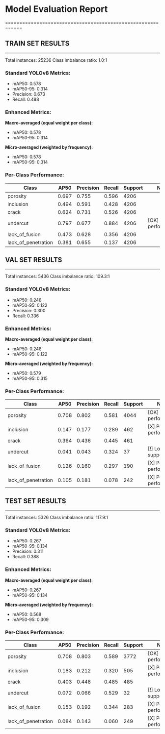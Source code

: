 # Model Evaluation Report
============================================================

## TRAIN SET RESULTS
----------------------------------------
Total instances: 25236
Class imbalance ratio: 1.0:1

### Standard YOLOv8 Metrics:
  - mAP50: 0.578
  - mAP50-95: 0.314
  - Precision: 0.673
  - Recall: 0.488

### Enhanced Metrics:
**Macro-averaged (equal weight per class):**
  - mAP50: 0.578
  - mAP50-95: 0.314

**Micro-averaged (weighted by frequency):**
  - mAP50: 0.578
  - mAP50-95: 0.314

### Per-Class Performance:
| Class | AP50 | Precision | Recall | Support | Note |
|-------|------|-----------|--------|---------|------|
| porosity | 0.697 | 0.755 | 0.596 | 4206 |  |
| inclusion | 0.494 | 0.591 | 0.428 | 4206 |  |
| crack | 0.624 | 0.731 | 0.526 | 4206 |  |
| undercut | 0.797 | 0.677 | 0.884 | 4206 | [OK] Good performance |
| lack_of_fusion | 0.473 | 0.628 | 0.356 | 4206 |  |
| lack_of_penetration | 0.381 | 0.655 | 0.137 | 4206 |  |

## VAL SET RESULTS
----------------------------------------
Total instances: 5436
Class imbalance ratio: 109.3:1

### Standard YOLOv8 Metrics:
  - mAP50: 0.248
  - mAP50-95: 0.122
  - Precision: 0.300
  - Recall: 0.336

### Enhanced Metrics:
**Macro-averaged (equal weight per class):**
  - mAP50: 0.248
  - mAP50-95: 0.122

**Micro-averaged (weighted by frequency):**
  - mAP50: 0.579
  - mAP50-95: 0.315

### Per-Class Performance:
| Class | AP50 | Precision | Recall | Support | Note |
|-------|------|-----------|--------|---------|------|
| porosity | 0.708 | 0.802 | 0.581 | 4044 | [OK] Good performance |
| inclusion | 0.147 | 0.177 | 0.289 | 462 | [X] Poor performance |
| crack | 0.364 | 0.436 | 0.445 | 461 |  |
| undercut | 0.041 | 0.043 | 0.324 | 37 | [!] Low support |
| lack_of_fusion | 0.126 | 0.160 | 0.297 | 190 | [X] Poor performance |
| lack_of_penetration | 0.105 | 0.181 | 0.078 | 242 | [X] Poor performance |

## TEST SET RESULTS
----------------------------------------
Total instances: 5326
Class imbalance ratio: 117.9:1

### Standard YOLOv8 Metrics:
  - mAP50: 0.267
  - mAP50-95: 0.134
  - Precision: 0.311
  - Recall: 0.388

### Enhanced Metrics:
**Macro-averaged (equal weight per class):**
  - mAP50: 0.267
  - mAP50-95: 0.134

**Micro-averaged (weighted by frequency):**
  - mAP50: 0.568
  - mAP50-95: 0.309

### Per-Class Performance:
| Class | AP50 | Precision | Recall | Support | Note |
|-------|------|-----------|--------|---------|------|
| porosity | 0.708 | 0.803 | 0.589 | 3772 | [OK] Good performance |
| inclusion | 0.183 | 0.212 | 0.320 | 505 | [X] Poor performance |
| crack | 0.403 | 0.448 | 0.485 | 485 |  |
| undercut | 0.072 | 0.066 | 0.529 | 32 | [!] Low support |
| lack_of_fusion | 0.153 | 0.192 | 0.344 | 283 | [X] Poor performance |
| lack_of_penetration | 0.084 | 0.143 | 0.060 | 249 | [X] Poor performance |
